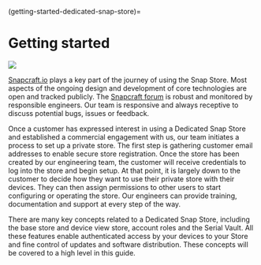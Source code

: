 (getting-started-dedicated-snap-store)=
# Getting started

![](https://assets.ubuntu.com/v1/d22c1230-snap-store-iot-devices.png)

[Snapcraft.io](http://snapcraft.io) plays a key part of the journey of using the Snap Store. Most aspects of the ongoing design and development of core technologies are open and tracked publicly. The [Snapcraft forum](http://snapcraft.io/forum) is robust and monitored by responsible engineers. Our team is responsive and always receptive to discuss potential bugs, issues or feedback.

Once a customer has expressed interest in using a Dedicated Snap Store and established a commercial engagement with us, our team initiates a process to set up a private store. The first step is gathering customer email addresses to enable secure store registration. Once the store has been created by our engineering team, the customer will receive credentials to log into the store and begin setup. At that point, it is largely down to the customer to decide how they want to use their private store with their devices. They can then assign permissions to other users to start configuring or operating the store. Our engineers can provide training, documentation and support at every step of the way.

There are many key concepts related to a Dedicated Snap Store, including the base store and device view store, account roles and the Serial Vault. All these features enable authenticated access by your devices to your Store and fine control of updates and software distribution. These concepts will be covered to a high level in this guide.
